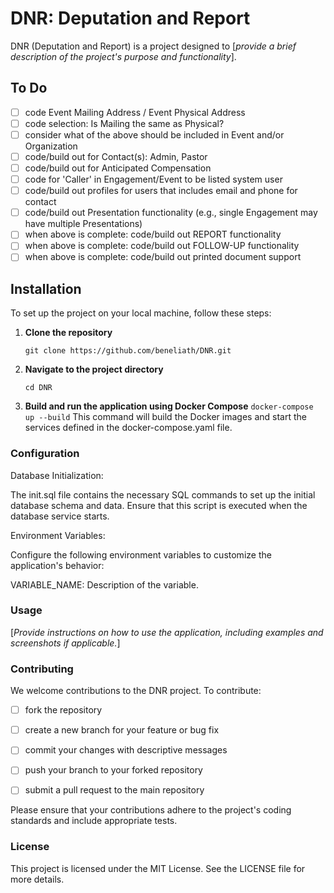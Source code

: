 # DNR: Deputation and Report

DNR (Deputation and Report) is a project designed to [*provide a brief description of the project's purpose and functionality*].

## To Do

- [ ] code Event Mailing Address / Event Physical Address
- [ ] code selection: Is Mailing the same as Physical?
- [ ] consider what of the above should be included in Event and/or Organization
- [ ] code/build out for Contact(s): Admin, Pastor
- [ ] code/build out for Anticipated Compensation
- [ ] code for 'Caller' in Engagement/Event to be listed system user
- [ ] code/build out profiles for users that includes email and phone for contact
- [ ] code/build out Presentation functionality (e.g., single Engagement may have multiple Presentations)
- [ ] when above is complete: code/build out REPORT functionality
- [ ] when above is complete: code/build out FOLLOW-UP functionality
- [ ] when above is complete: code/build out printed document support

## Installation

To set up the project on your local machine, follow these steps:

1. **Clone the repository**

   ```
   git clone https://github.com/beneliath/DNR.git
   ```

2. **Navigate to the project directory**
   ```
   cd DNR
   ```
3. **Build and run the application using Docker Compose**
   `docker-compose up --build`
   This command will build the Docker images and start the services defined in the docker-compose.yaml file.

### Configuration

Database Initialization:

The init.sql file contains the necessary SQL commands to set up the initial database schema and data. Ensure that this script is executed when the database service starts.

Environment Variables:

Configure the following environment variables to customize the application's behavior:

VARIABLE_NAME: Description of the variable.

### Usage

[*Provide instructions on how to use the application, including examples and screenshots if applicable.*]

### Contributing

We welcome contributions to the DNR project. To contribute:

- [ ] fork the repository
- [ ] create a new branch for your feature or bug fix
- [ ] commit your changes with descriptive messages
- [ ] push your branch to your forked repository

- [ ] submit a pull request to the main repository

Please ensure that your contributions adhere to the project's coding standards and include appropriate tests.

### License

This project is licensed under the MIT License. See the LICENSE file for more details.
